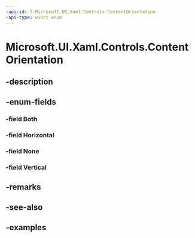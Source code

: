```yaml
---
-api-id: T:Microsoft.UI.Xaml.Controls.ContentOrientation
-api-type: winrt enum
---
```


# Microsoft.UI.Xaml.Controls.ContentOrientation

<!--
public enum ContentOrientation
-->


## -description

## -enum-fields

### -field Both

### -field Horizontal

### -field None

### -field Vertical

## -remarks

## -see-also

## -examples


